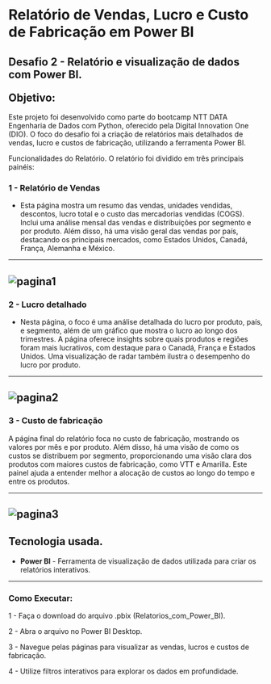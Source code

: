 <h1>Relatório de Vendas, Lucro e Custo de Fabricação em Power BI  </h1> 
<h2>Desafio 2 - Relatório e visualização de dados com Power BI.
<p></p>
Objetivo:</h2>

<p>Este projeto foi desenvolvido como parte do bootcamp NTT DATA Engenharia de Dados com Python, oferecido pela Digital Innovation One (DIO). O foco do desafio foi a criação de relatórios mais detalhados de vendas, lucro e custos de fabricação, utilizando a ferramenta Power BI.</p>

Funcionalidades do Relatório.
O relatório foi dividido em três principais painéis:

<h3>1 -  Relatório de Vendas </h3>

- Esta página mostra um resumo das vendas, unidades vendidas, descontos, lucro total e o custo das mercadorias vendidas (COGS). Inclui uma análise mensal das vendas e distribuições por segmento e por produto. Além disso, há uma visão geral das vendas por país, destacando os principais mercados, como Estados Unidos, Canadá, França, Alemanha e México.
-------------------------------------------------------
![pagina1](https://github.com/user-attachments/assets/b7ac5c29-75b9-4130-ba49-036209aaec8d)
------------------------------------------------------

<h3>2 - Lucro detalhado</h3>

- Nesta página, o foco é uma análise detalhada do lucro por produto, país, e segmento, além de um gráfico que mostra o lucro ao longo dos trimestres. A página oferece insights sobre quais produtos e regiões foram mais lucrativos, com destaque para o Canadá, França e Estados Unidos. Uma visualização de radar também ilustra o desempenho do lucro por produto.

-------------------------------------------------------
![pagina2](https://github.com/user-attachments/assets/7c470298-9c69-498c-87e3-eeab012e64b9)
-------------------------------------------------------

<h3>3 - Custo de fabricação</h3>

A página final do relatório foca no custo de fabricação, mostrando os valores por mês e por produto. Além disso, há uma visão de como os custos se distribuem por segmento, proporcionando uma visão clara dos produtos com maiores custos de fabricação, como VTT e Amarilla. Este painel ajuda a entender melhor a alocação de custos ao longo do tempo e entre os produtos.

-------------------------------------------------------
![pagina3](https://github.com/user-attachments/assets/b1b3e0f1-547d-4e24-8109-0de7de7571c8)
-------------------------------------------------------

## Tecnologia usada.

- **Power BI** - Ferramenta de visualização de dados utilizada para criar os relatórios interativos.
-----------------------------------------------------------
### Como Executar:

1 - Faça o download do arquivo .pbix (Relatorios_com_Power_BI).

2 - Abra o arquivo no Power BI Desktop.

3 - Navegue pelas páginas para visualizar as vendas, lucros e custos de fabricação.

4 - Utilize filtros interativos para explorar os dados em profundidade.

